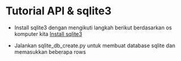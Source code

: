 # Tutorial API & sqlite3

- Install sqlite3 dengan mengikuti langkah berikut berdasarkan os komputer kita
[Install sqlite3](https://www.linkedin.com/pulse/part-5-how-install-sqlite-your-machine-windows-linux-mac-julles/)

- Jalankan sqlite_db_create.py untuk membuat database sqlite dan memasukkan beberapa rows